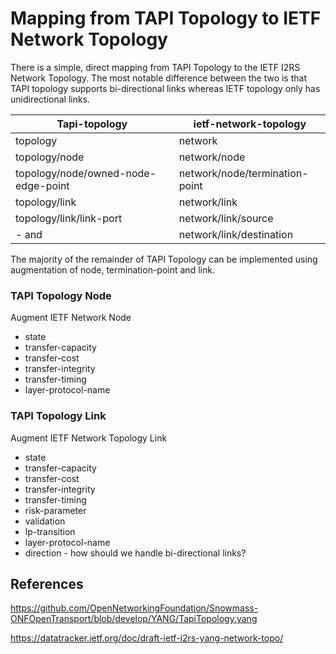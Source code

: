 # Mapping from TAPI Topology to IETF Network Topology

There is a simple, direct mapping from TAPI Topology to the IETF I2RS Network Topology. The most
notable difference between the two is that TAPI topology supports bi-directional links whereas
IETF topology only has unidirectional links.

| Tapi-topology                       | ietf-network-topology          |
| -------------                       | ------------                   |
| topology                            | network                        |
| topology/node                       | network/node                   |
| topology/node/owned-node-edge-point | network/node/termination-point |
| topology/link                       | network/link                   |
| topology/link/link-port             | network/link/source            |
| - and                               | network/link/destination       |

The majority of the remainder of TAPI Topology can be implemented using augmentation of node, termination-point and link.

### TAPI Topology Node

Augment IETF Network Node

* state
* transfer-capacity
* transfer-cost
* transfer-integrity
* transfer-timing
* layer-protocol-name

### TAPI Topology Link

Augment IETF Network Topology Link

* state
* transfer-capacity
* transfer-cost
* transfer-integrity
* transfer-timing
* risk-parameter
* validation
* lp-transition
* layer-protocol-name
* direction - how should we handle bi-directional links?

## References

https://github.com/OpenNetworkingFoundation/Snowmass-ONFOpenTransport/blob/develop/YANG/TapiTopology.yang

https://datatracker.ietf.org/doc/draft-ietf-i2rs-yang-network-topo/

